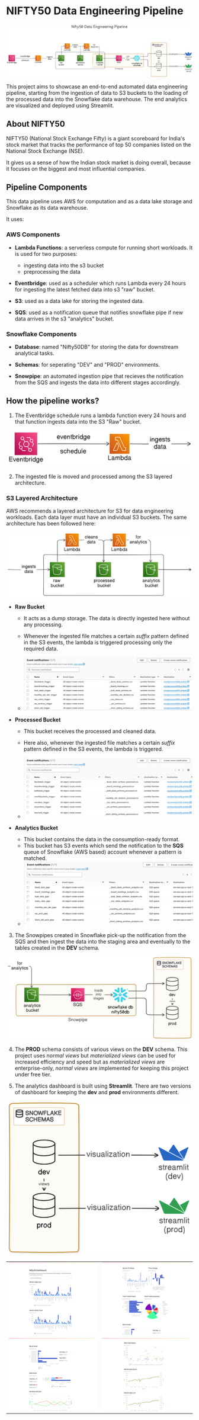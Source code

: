 # NIFTY50 Data Engineering Pipeline

![](assets/pipeline-overview.png)

This project aims to showcase an end-to-end automated data engineering pipeline, starting from the ingestion of data to S3 buckets to the loading of the processed data into the Snowflake data warehouse. The end analytics are visualized and deployed using Streamlit.

## About NIFTY50

NIFTY50 (National Stock Exchange Fifty) is a giant scoreboard for India's stock market that tracks the performance of top 50 companies listed on the National Stock Exchange (NSE).

It gives us a sense of how the Indian stock market is doing overall, because it focuses on the biggest and most influential companies.

## Pipeline Components

This data pipeline uses AWS for computation and as a data lake storage and Snowflake as its data warehouse.

It uses:

### AWS Components

- **Lambda Functions**: a serverless compute for running short workloads. It is used for two purposes:
    - ingesting data into the s3 bucket
    - preprocessing the data

- **Eventbridge**: used as a scheduler which runs Lambda every 24 hours for ingesting the latest fetched data into s3 "raw" bucket.

- **S3**: used as a data lake for storing the ingested data.

- **SQS**: used as a notification queue that notifies snowflake pipe if new data arrives in the s3 "analytics" bucket.


### Snowflake Components

- **Database**: named "Nifty50DB" for storing the data for downstream analytical tasks.

- **Schemas**: for seperating "DEV" and "PROD" environments.

- **Snowpipe**: an automated ingestion pipe that recieves the notification from the SQS and ingests the data into different stages accordingly.


## How the pipeline works?

1) The Eventbridge schedule runs a lambda function every 24 hours and that function ingests data into the S3 "Raw" bucket.

![](assets/first.png)

2) The ingested file is moved and processed among the S3 layered architecture.

### S3 Layered Architecture

AWS recommends a layered architecture for S3 for data engineering workloads. Each data layer must have an individual S3 buckets. The same architecture has been followed here:

![](assets/s3-layered-structure.png)

- **Raw Bucket**
    - It acts as a dump storage. The data is directly ingested here without any processing.
    - Whenever the ingested file matches a certain *suffix* pattern defined in the S3 events, the lambda is triggered processing only the required data.

    - ![](assets/s3_raw_triggers.png)

- **Processed Bucket**
    - This bucket receives the processed and cleaned data.
    - Here also, whenever the ingested file matches a certain *suffix* pattern defined in the S3 events, the lambda is triggered.

    - ![](assets/s3_processed_trigger.png)

- **Analytics Bucket**
    - This bucket contains the data in the consumption-ready format.
    - This bucket has S3 events which send the notification to the **SQS** queue of Snowflake (AWS based) account whenever a pattern is matched.
    - ![](assets/s3_analytics_noti.png)

3) The Snowpipes created in Snowflake pick-up the notification from the SQS and then ingest the data into the staging area and eventually to the tables created in the **DEV** schema.

![](assets/three.png)

4) The **PROD** schema consists of various views on the **DEV** schema. This project uses *normal views* but *materialized views* can be used for increased efficiency and speed but as  *materialized views* are enterprise-only, *normal views* are implemented for keeping this project under free tier.

5) The analytics dashboard is built using **Streamlit**. There are two versions of dashboard for keeping the **dev** and **prod** environments different.

![](assets/five.png)

| | |
| -- | -- |
| ![](assets/1.png) | ![](assets/2.png) |
| ![](assets/3.png) | ![](assets/4.png) |